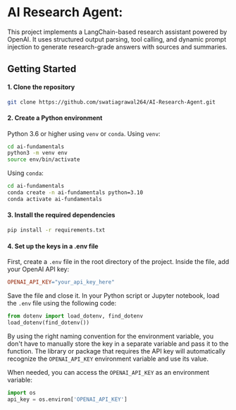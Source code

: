 # AI Research Agent: 

This project implements a LangChain-based research assistant powered by OpenAI. 
It uses structured output parsing, tool calling, and dynamic prompt injection to generate research-grade answers with sources and summaries.

## Getting Started

#### 1. Clone the repository

```bash
git clone https://github.com/swatiagrawal264/AI-Research-Agent.git
```

#### 2. Create a Python environment

Python 3.6 or higher using `venv` or `conda`. Using `venv`:

``` bash
cd ai-fundamentals
python3 -m venv env
source env/bin/activate
```

Using `conda`:
``` bash
cd ai-fundamentals
conda create -n ai-fundamentals python=3.10
conda activate ai-fundamentals
```

#### 3. Install the required dependencies
``` bash
pip install -r requirements.txt
```

#### 4. Set up the keys in a .env file

First, create a `.env` file in the root directory of the project. Inside the file, add your OpenAI API key:

```makefile
OPENAI_API_KEY="your_api_key_here"
```

Save the file and close it. In your Python script or Jupyter notebook, load the `.env` file using the following code:
```python
from dotenv import load_dotenv, find_dotenv
load_dotenv(find_dotenv())
```

By using the right naming convention for the environment variable, you don't have to manually store the key in a separate variable and pass it to the function. The library or package that requires the API key will automatically recognize the `OPENAI_API_KEY` environment variable and use its value.

When needed, you can access the `OPENAI_API_KEY` as an environment variable:
```python
import os
api_key = os.environ['OPENAI_API_KEY']
```
